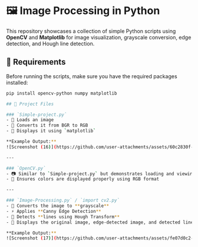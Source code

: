 # 🖼️ Image Processing in Python

This repository showcases a collection of simple Python scripts using **OpenCV** and **Matplotlib** for image visualization, grayscale conversion, edge detection, and Hough line detection.

## 🔧 Requirements

Before running the scripts, make sure you have the required packages installed:

```bash
pip install opencv-python numpy matplotlib

## 📁 Project Files

### `Simple-project.py`
- 🔹 Loads an image
- 🔹 Converts it from BGR to RGB
- 🔹 Displays it using `matplotlib`

**Example Output:**
![Screenshot (16)](https://github.com/user-attachments/assets/60c2830f-cbde-40c8-a4a8-74d5c5331af6)

---

### `OpenCV.py`
- 📷 Similar to `Simple-project.py` but demonstrates loading and viewing another image
- 🎨 Ensures colors are displayed properly using RGB format

---

### `Image-Processing.py` / `import cv2.py`
- 📄 Converts the image to **grayscale**
- ⚡ Applies **Canny Edge Detection**
- 📏 Detects **lines using Hough Transform**
- 🧠 Displays the original image, edge-detected image, and detected lines side-by-side

**Example Output:**
![Screenshot (17)](https://github.com/user-attachments/assets/fe07d0c2-50d1-410c-a426-bc26b2f9ad13)


